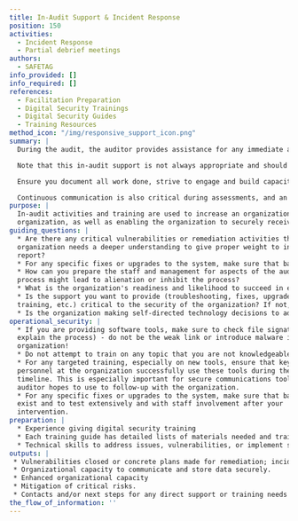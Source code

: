 ```yaml
---
title: In-Audit Support & Incident Response
position: 150
activities: 
  - Incident Response
  - Partial debrief meetings
authors:
  - SAFETAG
info_provided: []
info_required: []
references:
  - Facilitation Preparation
  - Digital Security Trainings
  - Digital Security Guides
  - Training Resources
method_icon: "/img/responsive_support_icon.png"
summary: |
  During the audit, the auditor provides assistance for any immediate action needed (spot training, tool fixes, consulting on upcoming projects or ongoing activities) -- this may also involve addressing vulnerabilities found that triggered an incident response.

  Note that this in-audit support is not always appropriate and should match the needs and expectations of the organization. Some organizations prioritize an 'audit-only' approach in which no changes are made to systems, vulnerabilities, or staff capacity. In other cases, the organization will benefit from quick action to resolve issues. It is important to document any changes made, and carefully weigh the pros and cons of intervening, given the risks of unintended outcomes. Another risk is that the time spent providing this support will detract from your ability to complete a thorough assessment.

  Ensure you document all work done, strive to engage and build capacity of team members so that they will be able to reproduce and maintain the work you have performed (rather than building dependency), and report on works completed in your final report/debrief. 

  Continuous communication is also critical during assessments, and an in-audit debrief meeting may be offered multiple times, especially for longer engagements.
purpose: |
  In-audit activities and training are used to increase an organization's agency to seek out and address immediate security challenges within their
  organization, as well as enabling the organization to securely receive and store the audit report.
guiding_questions: |
  * Are there any critical vulnerabilities or remediation activities that the
  organization needs a deeper understanding to give proper weight to in the
  report?
  * For any specific fixes or upgrades to the system, make sure that backups exist and to test extensively and with staff involvement after your intervention.
  * How can you prepare the staff and management for aspects of the audit
  process might lead to alienation or inhibit the process?
  * What is the organization's readiness and likelihood to succeed in engaging with security technology?  What factors will complicate or inhibit the effective and safe uptake and use?
  * Is the support you want to provide (troubleshooting, fixes, upgrades,
  training, etc.) critical to the security of the organization? If not, can you provide that support without taking away from the audit?
  * Is the organization making self-directed technology decisions to address the recommendations and vulnerabilities found? If not, will you have the capacity to support new software or hardware that you recommendeded or implemented while providing support? 
operational_security: |
  * If you are providing software tools, make sure to check file signatures (and
  explain the process) - do not be the weak link or introduce malware into the
  organization!
  * Do not attempt to train on any topic that you are not knowledgeable on.
  * For any targeted training, especially on new tools, ensure that key
  personnel at the organization successfully use these tools during the audit
  timeline. This is especially important for secure communications tools the
  auditor hopes to use to follow-up with the organization.
  * For any specific fixes or upgrades to the system, make sure that backups
  exist and to test extensively and with staff involvement after your
  intervention.
preparation: |
  * Experience giving digital security training
  * Each training guide has detailed lists of materials needed and trainer preparation - preview and prepare for any training you plan to give.
  * Technical skills to address issues, vulnerabilities, or implement solutions
outputs: |
 * Vulnerabilities closed or concrete plans made for remediation; incidents responded to.
 * Organizational capacity to communicate and store data securely.
 * Enhanced organizational capacity
 * Mitigation of critical risks.
 * Contacts and/or next steps for any direct support or training needs of the organization
the_flow_of_information: ''
---
```

